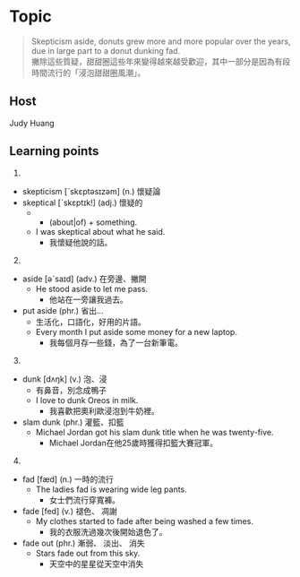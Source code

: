 # Topic

> Skepticism aside, donuts grew more and more popular over the years, due in large part to a donut dunking fad.<br>
> 撇除這些質疑，甜甜圈這些年來變得越來越受歡迎，其中一部分是因為有段時間流行的「浸泡甜甜圈風潮」。<br>

## Host
Judy Huang

## Learning points
1.
  * skepticism  [ˋskɛptəsɪzəm]  (n.)  懷疑論
  * skeptical  [ˋskɛptɪk!]  (adj.)  懷疑的
    - + (about|of) + something.
    - I was skeptical about what he said.
      + 我懷疑他說的話。
2.
  * aside  [əˋsaɪd]  (adv.)  在旁邊、撇開
    - He stood aside to let me pass.
      + 他站在一旁讓我過去。
  * put aside  (phr.)  省出…
    - 生活化，口語化，好用的片語。
    - Every month I put aside some money for a new laptop.
      + 我每個月存一些錢，為了一台新筆電。

3.
  * dunk  [dʌŋk]  (v.)  泡、浸
    - 有鼻音，別念成鴨子
    - I love to dunk Oreos in milk.
      + 我喜歡把奧利歐浸泡到牛奶裡。
  * slam dunk  (phr.)  灌籃、扣籃
    - Michael Jordan got his slam dunk title when he was twenty-five.
      + Michael Jordan在他25歲時獲得扣籃大賽冠軍。

4.
  * fad  [fæd]  (n.)  一時的流行
    - The ladies fad is wearing wide leg pants.
      + 女士們流行穿寬褲。
  * fade  [fed]  (v.)  褪色、 凋謝
    - My clothes started to fade after being washed a few times.
      + 我的衣服洗過幾次後開始退色了。
  * fade out  (phr.)  漸弱、 淡出、 消失
    - Stars fade out from this sky.
      + 天空中的星星從天空中消失
